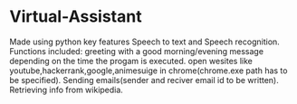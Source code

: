 # Virtual-Assistant
Made using python key features Speech to text and Speech recognition.
Functions included:
greeting with a good morning/evening message depending on the time the progam is executed.
open wesites like youtube,hackerrank,google,animesuige in chrome(chrome.exe path has to be specified).
Sending emails(sender and reciver email id to be written).
Retrieving info from wikipedia.
